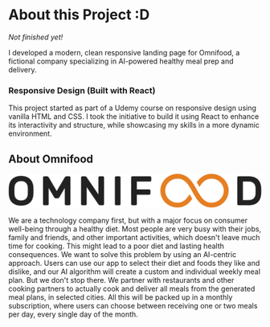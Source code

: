 # About this Project :D
*Not finished yet!*

I developed a modern, clean responsive landing page for Omnifood, a fictional company specializing in AI-powered healthy meal prep and delivery.

### Responsive Design (Built with React)

This project started as part of a Udemy course on responsive design using vanilla HTML and CSS. I took the initiative to build it using React to enhance its interactivity and structure, while showcasing my skills in a more dynamic environment.

## About Omnifood

![Omnifood logo](/src/assets/img/omnifood-logo.png)

We are a technology company first, but with a major focus on consumer well-being through a healthy diet. Most people are very busy with their jobs, family and friends, and other important activities, which doesn't leave much time for cooking. This might lead to a poor diet and lasting health consequences. We want to solve this problem by using an AI-centric approach. Users can use our app to select their diet and foods they like and dislike, and our AI algorithm will create a custom and individual weekly meal plan. But we don't stop there. We partner with restaurants and other cooking partners to actually cook and deliver all meals from the generated meal plans, in selected cities. All this will be packed up in a monthly subscription, where users can choose between receiving one or two meals per day, every single day of the month.